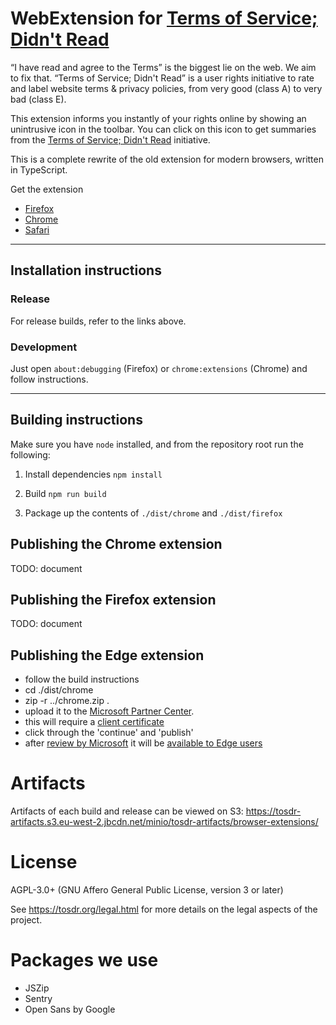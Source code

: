 # WebExtension for [Terms of Service; Didn't Read][tosdr]

“I have read and agree to the Terms” is the biggest lie on the web.
We aim to fix that. “Terms of Service; Didn't Read” is a user
rights initiative to rate and label website terms & privacy
policies, from very good (class A) to very bad (class E).

This extension informs you instantly of your rights online by
showing an unintrusive icon in the toolbar. You can click on this
icon to get summaries from the [Terms of Service; Didn't
Read][tosdr] initiative.

This is a complete rewrite of the old extension for modern browsers, written in TypeScript.

Get the extension

- [Firefox](https://addons.mozilla.org/en-US/firefox/addon/terms-of-service-didnt-read/)
- [Chrome](https://chromewebstore.google.com/detail/terms-of-service-didn’t-r/hjdoplcnndgiblooccencgcggcoihigg)
- [Safari](https://apps.apple.com/en/app/tos-dr/id6470998202?l=en-GB)


[tosdr]: https://tosdr.org

-----------

Installation instructions
-------------------------
### Release
For release builds, refer to the links above.

### Development
Just open ```about:debugging``` (Firefox) or ``chrome:extensions`` (Chrome) and follow instructions.

-----------

Building instructions
---------------------

Make sure you have `node` installed, and from the repository root run the following:

1. Install dependencies
`npm install`

2. Build
`npm run build`

3. Package up the contents of `./dist/chrome` and `./dist/firefox`

Publishing the Chrome extension
-----------------------------

TODO: document

Publishing the Firefox extension
--------------------------------

TODO: document

Publishing the Edge extension
-----------------------------

* follow the build instructions
* cd ./dist/chrome
* zip -r ../chrome.zip .
* upload it to the [Microsoft Partner Center](https://partner.microsoft.com/en-us/dashboard/microsoftedge/a77b3f51-22a2-4310-a2cd-e118e062cc63/packages).
* this will require a [client certificate](https://github.com/tosdr/browser-extensions/issues/109#issuecomment-2545206825)
* click through the 'continue' and 'publish'
* after [review by Microsoft](https://github.com/tosdr/browser-extensions/issues/109#issuecomment-2545207271) it will be [available to Edge users](https://microsoftedge.microsoft.com/addons/detail/terms-of-service-didn%E2%80%99t-/oaaecoiolcpocebdnakfpfjegbmmpkjn)

Artifacts
======

Artifacts of each build and release can be viewed on S3: https://tosdr-artifacts.s3.eu-west-2.jbcdn.net/minio/tosdr-artifacts/browser-extensions/


License
======

AGPL-3.0+ (GNU Affero General Public License, version 3 or later)

See <https://tosdr.org/legal.html> for more details on the legal aspects of the project.

Packages we use
======

- JSZip
- Sentry
- Open Sans by Google
